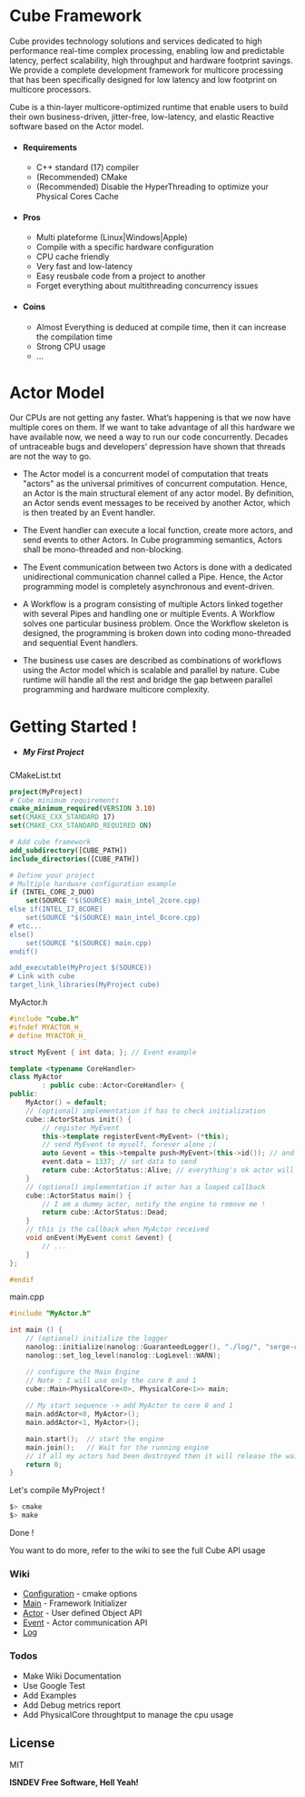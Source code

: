 # Cube Framework

Cube provides technology solutions and services dedicated to high performance real-time complex processing, enabling low and predictable latency, perfect scalability, high throughput and hardware footprint savings. 
We provide a complete development framework for multicore processing that has been specifically designed for low latency and low footprint on multicore processors. 

Cube is a thin-layer multicore-optimized runtime that enable users to build their own business-driven, jitter-free, low-latency, and elastic Reactive software based on the Actor model. 

* #### Requirements
  - C++ standard (17) compiler
  - (Recommended) CMake
  - (Recommended) Disable the HyperThreading to optimize your Physical Cores Cache
* #### Pros
  - Multi plateforme (Linux|Windows|Apple)
  - Compile with a specific hardware configuration
  - CPU cache friendly
  - Very fast and low-latency
  - Easy reusbale code from a project to another
  - Forget everything about multithreading concurrency issues
* #### Coins
  - Almost Everything is deduced at compile time, then it can increase the compilation time
  - Strong CPU usage
  - ...
# Actor Model
Our CPUs are not getting any faster. What’s happening is that we now have multiple cores on them. If we want to take advantage of all this hardware we have available now, we need a way to run our code concurrently. Decades of untraceable bugs and developers’ depression have shown that threads are not the way to go.

- The Actor model is a concurrent model of computation that treats "actors" as the universal primitives of concurrent computation. Hence, an Actor is the main structural element of any actor model. By definition, an Actor sends event messages to be received by another Actor, which is then treated by an Event handler.

- The Event handler can execute a local function, create more actors, and send events to other Actors. In Cube programming semantics, Actors shall be mono-threaded and non-blocking.

- The Event communication between two Actors is done with a dedicated unidirectional communication channel called a Pipe. Hence, the Actor programming model is completely asynchronous and event-driven. 

- A Workflow is a program consisting of multiple Actors linked together with several Pipes and handling one or multiple Events. A Workflow solves one particular business problem. Once the Workflow skeleton is designed, the programming is broken down into coding mono-threaded and sequential Event handlers.

- The business use cases are described as combinations of workflows using the Actor model which is scalable and parallel by nature.
Cube runtime will handle all the rest and bridge the gap between parallel programming and hardware multicore complexity.

# Getting Started !
* ##### My First Project
CMakeList.txt
```cmake
project(MyProject)
# Cube minimum requirements
cmake_minimum_required(VERSION 3.10)
set(CMAKE_CXX_STANDARD 17)
set(CMAKE_CXX_STANDARD_REQUIRED ON)

# Add cube framework
add_subdirectory([CUBE_PATH])
include_directories([CUBE_PATH])

# Define your project
# Multiple hardware configuration example
if (INTEL_CORE_2_DUO)
    set(SOURCE "$(SOURCE) main_intel_2core.cpp)
else if(INTEL_I7_8CORE)
    set(SOURCE "$(SOURCE) main_intel_8core.cpp)
# etc...
else()
    set(SOURCE "$(SOURCE) main.cpp)
endif()

add_executable(MyProject $(SOURCE))
# Link with cube
target_link_libraries(MyProject cube)
```
MyActor.h
```cpp
#include "cube.h"
#ifndef MYACTOR_H_
# define MYACTOR_H_

struct MyEvent { int data; }; // Event example

template <typename CoreHandler>
class MyActor
        : public cube::Actor<CoreHandler> {
public:
    MyActor() = default;
    // (optional) implementation if has to check initialization
    cube::ActorStatus init() {
        // register MyEvent
        this->template registerEvent<MyEvent> (*this);
        // send MyEvent to myself, forever alone ;(
        auto &event = this->tempalte push<MyEvent>(this->id()); // and keep a reference to the event
        event.data = 1337; // set data to send
        return cube::ActorStatus::Alive; // everything's ok actor will be added to engine
    }
    // (optional) implementation if actor has a looped callback
    cube::ActorStatus main() {
        // I am a dummy actor, notify the engine to remove me !
        return cube::ActorStatus::Dead;
    }
    // this is the callback when MyActor received 
    void onEvent(MyEvent const &event) {
        // ...
    }
};

#endif
```
main.cpp
```cpp
#include "MyActor.h"

int main () {
    // (optional) initialize the logger
    nanolog::initialize(nanolog::GuaranteedLogger(), "./log/", "serge-challenge.log", 1024);
    nanolog::set_log_level(nanolog::LogLevel::WARN);

    // configure the Main Engine 
    // Note : I will use only the core 0 and 1 
    cube::Main<PhysicalCore<0>, PhysicalCore<1>> main;
    
    // My start sequence -> add MyActor to core 0 and 1
    main.addActor<0, MyActor>();
    main.addActor<1, MyActor>();

    main.start();  // start the engine
    main.join();   // Wait for the running engine
    // if all my actors had been destroyed then it will release the wait !
    return 0;
}
```
Let's compile MyProject !
```sh
$> cmake
$> make
```
Done !

You want to do more, refer to the wiki to see the full Cube API usage 

### Wiki
*  [Configuration]() - cmake options
*  [Main]() - Framework Initializer
*  [Actor]() - User defined Object API
*  [Event]() - Actor communication API
*  [Log]() 

### Todos
 - Make Wiki Documentation
 - Use Google Test
 - Add Examples
 - Add Debug metrics report
 - Add PhysicalCore throughtput to manage the cpu usage

License
----

MIT

**ISNDEV Free Software, Hell Yeah!**
